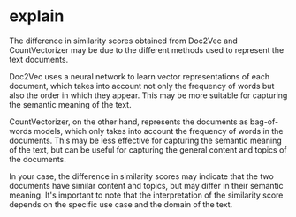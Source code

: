 # explain
The difference in similarity scores obtained from Doc2Vec and CountVectorizer may be due to the different methods used to represent the text documents.

Doc2Vec uses a neural network to learn vector representations of each document, which takes into account not only the frequency of words but also the order in which they appear. This may be more suitable for capturing the semantic meaning of the text.

CountVectorizer, on the other hand, represents the documents as bag-of-words models, which only takes into account the frequency of words in the documents. This may be less effective for capturing the semantic meaning of the text, but can be useful for capturing the general content and topics of the documents.

In your case, the difference in similarity scores may indicate that the two documents have similar content and topics, but may differ in their semantic meaning. It's important to note that the interpretation of the similarity score depends on the specific use case and the domain of the text.